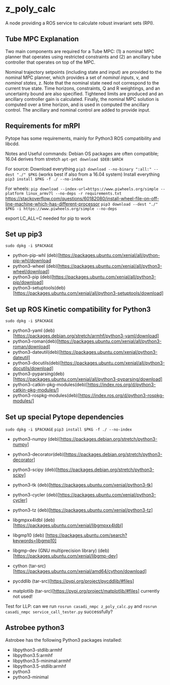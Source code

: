 # z_poly_calc

A node providing a ROS service to calculate robust invariant sets (RPI).

## Tube MPC Explanation

Two main components are required for a Tube MPC: (1) a nominal MPC planner that operates using restricted constraints and (2) an ancillary tube controller that operates on top of the MPC.

Nominal trajectory setpoints (including state and input) are provided to the nominal MPC planner, which provides a set of *nominal inputs*, v, and *nominal states*, z. Note that the nominal state need not correspond to the current true state. Time horizons, constraints, Q and R weightings, and an uncertainty bound are also specified. Tightened limits are produced and an ancillary controller gain is calculated. Finally, the nominal MPC solution is computed over a time horizon, and is used in computed the ancillary control. The ancillary and nominal control are added to provide input.

## Requirements for mRPI

Pytope has some requirements, mainly for Python3 ROS compatibility and libcdd.

Notes and Useful commands:
Debian OS packages are often compatible; 16.04 derives from stretch
`apt-get download $DEB:$ARCH`

For source:
Download everything
`pip3 download --no-binary ":all:" --dest "./" $PKG` (works best if also from a 16.04 system)
Install everything
`pip3 install $PKG -f ./ --no-index`

For wheels:
`pip download --index-url=https://www.piwheels.org/simple --platform linux_armv7l --no-deps -r requirements.txt`
https://stackoverflow.com/questions/60182080/install-wheel-file-on-off-line-machine-which-has-different-processor
`pip3 download --dest "./" $PKG -i https://www.piwheels.org/simple --no-deps`

export LC_ALL=C needed for pip to work

## Set up pip3
`sudo dpkg -i $PACKAGE`
* python-pip-whl (deb)[https://packages.ubuntu.com/xenial/all/python-pip-whl/download
* python3-wheel (deb)[https://packages.ubuntu.com/xenial/all/python3-wheel/download]
* python3-pip (deb)[https://packages.ubuntu.com/xenial/all/python3-pip/download]
* python3-setuptools(deb)[https://packages.ubuntu.com/xenial/all/python3-setuptools/download]

## Set up ROS Kinetic compatibility for Python3
`sudo dpkg -i $PACKAGE`
* python3-yaml (deb)[https://packages.debian.org/stretch/armhf/python3-yaml/download]
* python3-roman(deb)[https://packages.ubuntu.com/xenial/all/python3-roman/download]
* python3-dateutil(deb)[https://packages.ubuntu.com/xenial/python3-dateutil]
* python3-docutils(deb)[https://packages.ubuntu.com/xenial/all/python3-docutils/download]
* python3-pyparsing(deb)[https://packages.ubuntu.com/xenial/all/python3-pyparsing/download]
* python3-catkin-pkg-modules(deb)[https://index.ros.org/d/python3-catkin-pkg-modules/]
* python3-rospkg-modules(deb)[https://index.ros.org/d/python3-rospkg-modules/]

## Set up special Pytope dependencies
`sudo dpkg -i $PACKAGE`
`pip3 install $PKG -f ./ --no-index`
* python3-numpy (deb)[https://packages.debian.org/stretch/python3-numpy]
* python3-decorator(deb)[https://packages.debian.org/stretch/python3-decorator]
* python3-scipy (deb)[https://packages.debian.org/stretch/python3-scipy]

* python3-tk (deb)[https://packages.ubuntu.com/xenial/python3-tk]
* python3-cycler (deb)[https://packages.ubuntu.com/xenial/python3-cycler]
* python3-tz (deb)[https://packages.ubuntu.com/xenial/python3-tz]

* libgmpxx4ldbl (deb) [https://packages.ubuntu.com/xenial/libgmpxx4ldbl]
* libgmp10 (deb) [https://packages.ubuntu.com/search?keywords=libgmp10]
* libgmp-dev (GNU multiprecision library) (deb)[https://packages.ubuntu.com/xenial/libgmp-dev]

* cython (tar-src)[https://packages.ubuntu.com/xenial/amd64/cython/download]
* pycddlib (tar-src)[https://pypi.org/project/pycddlib/#files]
* matplotlib (tar-src)[https://pypi.org/project/matplotlib/#files] currently not used!


Test for LLP: can we run `rosrun casadi_nmpc z_poly_calc.py` and
`rosrun casadi_nmpc service_call_tester.py` successfully?

## Astrobee python3
Astrobee has the following Python3 packages installed:
* libpython3-stdlib:armhf
* libpython3.5:armhf
* libpython3.5-minimal:armhf
* libpython3.5-stdlib:armhf
* python3
* python3-minimal
